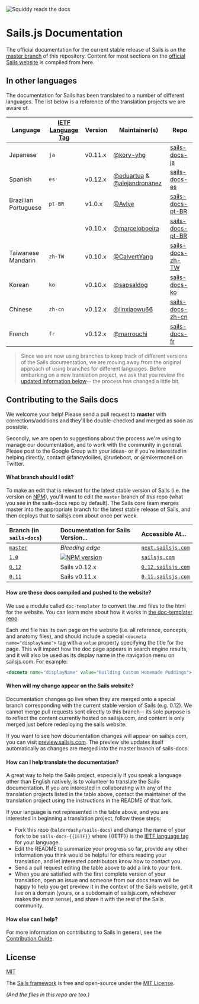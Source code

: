 ![Squiddy reads the docs](https://sailsjs.com/images/squidford_swimming.png)

# Sails.js Documentation

The official documentation for the current stable release of Sails is on the [master branch](https://github.com/balderdashy/sails/sails-docs) of this repository.  Content for most sections on the [official Sails website](https://sailsjs.com) is compiled from here.


## In other languages

The documentation for Sails has been translated to a number of different languages.  The list below is a reference of the translation projects we are aware of.

| Language                     | [IETF Language Tag](https://en.wikipedia.org/wiki/IETF_language_tag)  | Version |  Maintainer(s)        | Repo                               |
| ---------------------------- | ------- | ------- | ------------------ | ---------------------------------- |
| Japanese                     | `ja`    | v0.11.x | [@kory-yhg](https://github.com/kory-yhg)      | [sails-docs-ja](https://github.com/balderdashy/sails-docs/tree/ja)
| Spanish                      | `es`    | v0.12.x | [@eduartua](https://github.com/eduartua/) & [@alejandronanez](https://github.com/alejandronanez)   | [sails-docs-es](https://github.com/eduartua/sails-docs-es)
| Brazilian Portuguese         | `pt-BR` | v1.0.x  | [@Avlye](https://github.com/Avlye) | [sails-docs-pt-BR](https://github.com/Avlye/sails-docs-pt-BR)
|                              |         | v0.10.x | [@marceloboeira](https://github.com/marceloboeira)   | [sails-docs-pt-BR](https://github.com/balderdashy/sails-docs/tree/pt-BR)
| Taiwanese Mandarin           | `zh-TW` | v0.10.x | [@CalvertYang](https://github.com/CalvertYang)   | [sails-docs-zh-TW](https://github.com/balderdashy/sails-docs/tree/zh-TW)
| Korean                       | `ko`    | v0.10.x | [@sapsaldog](https://github.com/sapsaldog)   | [sails-docs-ko](https://github.com/balderdashy/sails-docs/tree/ko)
| Chinese                      | `zh-cn`    | v0.12.x | [@linxiaowu66](https://github.com/linxiaowu66)   | [sails-docs-zh-cn](https://github.com/linxiaowu66/sails-docs-zh-cn)
| French                       | `fr`    | v0.12.x | [@marrouchi](https://github.com/marrouchi)   | [sails-docs-fr](https://github.com/marrouchi/sails-docs-fr)

> Since we are now using branches to keep track of different versions of the Sails documentation, we are moving away from the original approach of using branches for different languages.  Before embarking on a new translation project, we ask that you review the [updated information below](#how-can-i-help-translate-the-documentation)-- the process has changed a little bit.



## Contributing to the Sails docs

We welcome your help!  Please send a pull request to **master** with corrections/additions and they'll be double-checked and merged as soon as possible.

Secondly, we are open to suggestions about the process we're using to manage our documentation, and to work with the community in general.  Please post to the Google Group with your ideas- or if you're interested in helping directly, contact @fancydoilies, @rudeboot, or @mikermcneil on Twitter.

#### What branch should I edit?

<!-- As we get closer to releasing a newer version of Sails, we ask that all pull requests be made to the `1.0` branch, since that content will soon replace the 0.12 docs on the main website. The only exception is if you are documenting something that isn't relevant for Sails v1. -->

To make an edit that is relevant for the latest stable version of Sails (i.e. the version on [NPM](npmjs.org/package/sails)), you'll want to edit the `master` branch of _this_ repo (what you see in the sails-docs repo by default).  The Sails core team merges master into the appropriate branch for the latest stable release of Sails, and then deploys that to sailsjs.com about once per week.

<!-- That depends on what kind of edit you are making.  Most often, you'll be making an edit that is relevant for the latest stable version of Sails (i.e. the version on [NPM](npmjs.org/package/sails)) and so you'll want to edit the `master` branch of _this_ repo (what you see in the sails-docs repo by default).  The docs team merges master into the appropriate branch for the latest stable release of Sails, and then deploys that to sailsjs.com about once per week.

On the other hand, if you are making an edit related to an unreleased feature in an upcoming version; most commonly as an accompaniment a feature proposal or open pull request to Sails or a related project, then you will want to edit the branch for the next, unreleased version of Sails (sometimes called "edge").
 -->

| Branch (in `sails-docs`)                                          | Documentation for Sails Version...                                                     | Accessible At...   |
|:------------------------------------------------------------------|:---------------------------------------------------------------------------------------|:-------------------|
| [`master`](https://github.com/balderdashy/sails-docs/tree/master) | _Bleeding edge_                                                                        | [`next.sailsjs.com`](https://next.sailsjs.com)
| [`1.0`](https://github.com/balderdashy/sails-docs/tree/1.0)       | [![NPM version](https://badge.fury.io/js/sails.png)](http://badge.fury.io/js/sails)    | [`sailsjs.com`](https://sailsjs.com)
| [`0.12`](https://github.com/balderdashy/sails-docs/tree/0.12)     | Sails v0.12.x                                                                          | [`0.12.sailsjs.com`](https://0.12.sailsjs.com)
| [`0.11`](https://github.com/balderdashy/sails-docs/tree/0.11)     | Sails v0.11.x                                                                          | [`0.11.sailsjs.com`](http://0.11.sailsjs.com)


#### How are these docs compiled and pushed to the website?

We use a module called `doc-templater` to convert the .md files to the html for the website. You can learn more about how it works in [the doc-templater repo](https://github.com/uncletammy/doc-templater).

Each .md file has its own page on the website (i.e. all reference, concepts, and anatomy files), and should include a special `<docmeta name="displayName">` tag with a `value` property specifying the title for the page.  This will impact how the doc page appears in search engine results, and it will also be used as its display name in the navigation menu on sailsjs.com.  For example:

```markdown
<docmeta name="displayName" value="Building Custom Homemade Puddings">
```

#### When will my change appear on the Sails website?

Documentation changes go live when they are merged onto a special branch corresponding with the current stable version of Sails (e.g. 0.12). We cannot merge pull requests sent directly to this branch-- its sole purpose is to reflect the content currently hosted on sailsjs.com, and content is only merged just before redeploying the sails website.

If you want to see how documentation changes will appear on sailsjs.com, you can visit [preview.sailsjs.com](http://preview.sailsjs.com). The preview site updates itself automatically as changes are merged into the master branch of sails-docs.


#### How can I help translate the documentation?

A great way to help the Sails project, especially if you speak a language other than English natively, is to volunteer to translate the Sails documentation.  If you are interested in collaborating with any of the translation projects listed in the table above, contact the maintainer of the translation project using the instructions in the README of that fork.

If your language is not represented in the table above, and you are interested in beginning a translation project, follow these steps:

+ Fork this repo (`balderdashy/sails-docs`) and change the name of your fork to be `sails-docs-{{IETF}}` where {{IETF}} is the [IETF language tag](https://en.wikipedia.org/wiki/IETF_language_tag) for your language.
+ Edit the README to summarize your progress so far, provide any other information you think would be helpful for others reading your translation, and let interested contributors know how to contact you.
+ Send a pull request editing the table above to add a link to your fork.
+ When you are satisfied with the first complete version of your translation, open an issue and someone from our docs team will be happy to help you get preview it in the context of the Sails website, get it live on a domain (yours, or a subdomain of sailsjs.com, whichever makes the most sense), and share it with the rest of the Sails community.


#### How else can I help?

For more information on contributing to Sails in general, see the [Contribution Guide](sailsjs.com/contributing).



## License

[MIT](./LICENSE.md)

The [Sails framework](https://sailsjs.com) is free and open-source under the [MIT License](https://sailsjs.com/license).

_(And the files in this repo are too.)_

